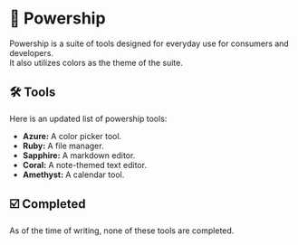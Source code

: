# 🚀 Powership
Powership is a suite of tools designed for everyday use for consumers and developers.\
It also utilizes colors as the theme of the suite.

## 🛠️ Tools
Here is an updated list of powership tools:
- **Azure:** A color picker tool.
- **Ruby:** A file manager.
- **Sapphire:** A markdown editor.
- **Coral:** A note-themed text editor.
- **Amethyst:** A calendar tool.

## ☑️ Completed
As of the time of writing, none of these tools are completed.

